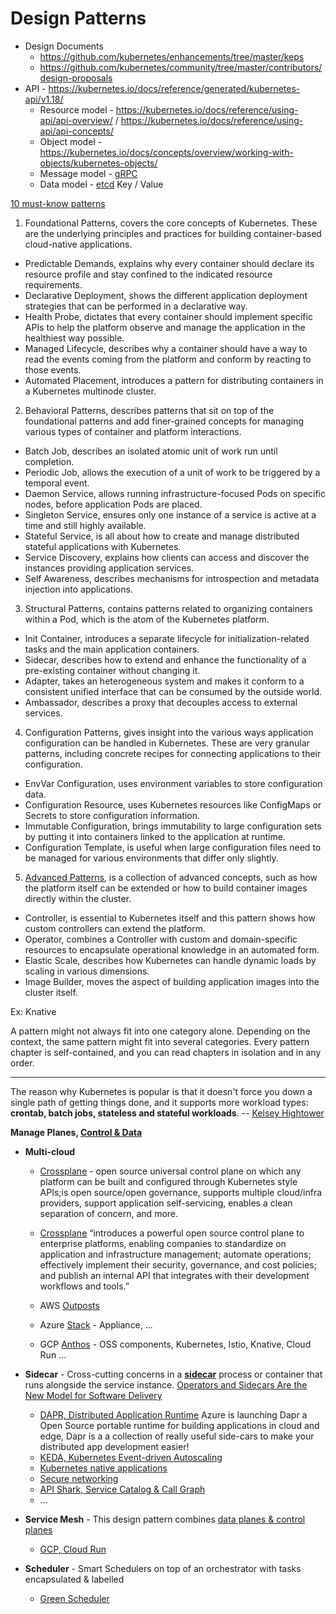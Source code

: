# Design Patterns

* Design Documents
  * https://github.com/kubernetes/enhancements/tree/master/keps
  * https://github.com/kubernetes/community/tree/master/contributors/design-proposals
* API - https://kubernetes.io/docs/reference/generated/kubernetes-api/v1.18/
  * Resource model - https://kubernetes.io/docs/reference/using-api/api-overview/ / https://kubernetes.io/docs/reference/using-api/api-concepts/
  * Object model - https://kubernetes.io/docs/concepts/overview/working-with-objects/kubernetes-objects/
  * Message model - [gRPC](https://grpc.io/docs/what-is-grpc/core-concepts/)
  * Data model - [etcd](https://etcd.io/) Key / Value

[10 must-know patterns](https://developers.redhat.com/blog/2020/05/11/top-10-must-know-kubernetes-design-patterns/2901820597/) 

1. Foundational Patterns, covers the core concepts of Kubernetes. These are the underlying principles and practices for building container-based cloud-native applications.
* Predictable Demands, explains why every container should declare its resource profile and stay confined to the indicated resource requirements.
* Declarative Deployment, shows the different application deployment strategies that can be performed in a declarative way.
* Health Probe, dictates that every container should implement specific APIs to help the platform observe and manage the application in the healthiest way possible.
* Managed Lifecycle, describes why a container should have a way to read the events coming from the platform and conform by reacting to those events.
* Automated Placement, introduces a pattern for distributing containers in a Kubernetes multinode cluster.
2. Behavioral Patterns, describes patterns that sit on top of the foundational patterns and add finer-grained concepts for managing various types of container and platform interactions.
* Batch Job, describes an isolated atomic unit of work run until completion.
* Periodic Job, allows the execution of a unit of work to be triggered by a temporal event.
* Daemon Service, allows running infrastructure-focused Pods on specific nodes, before application Pods are placed.
* Singleton Service, ensures only one instance of a service is active at a time and still highly available.
* Stateful Service, is all about how to create and manage distributed stateful applications with Kubernetes.
* Service Discovery, explains how clients can access and discover the instances providing application services.
* Self Awareness, describes mechanisms for introspection and metadata injection into applications.
3. Structural Patterns, contains patterns related to organizing containers within a Pod, which is the atom of the Kubernetes platform.
* Init Container, introduces a separate lifecycle for initialization-related tasks and the main application containers.
* Sidecar, describes how to extend and enhance the functionality of a pre-existing container without changing it.
* Adapter, takes an heterogeneous system and makes it conform to a consistent unified interface that can be consumed by the outside world.
* Ambassador, describes a proxy that decouples access to external services.
4. Configuration Patterns, gives insight into the various ways application configuration can be handled in Kubernetes. These are very granular patterns, including concrete recipes for connecting applications to their configuration.
* EnvVar Configuration, uses environment variables to store configuration data.
* Configuration Resource, uses Kubernetes resources like ConfigMaps or Secrets to store configuration information.
* Immutable Configuration, brings immutability to large configuration sets by putting it into containers linked to the application at runtime.
* Configuration Template, is useful when large configuration files need to be managed for various environments that differ only slightly.
5. [Advanced Patterns](https://kubernetes.io/docs/concepts/extend-kubernetes/extend-cluster/), is a collection of advanced concepts, such as how the platform itself can be extended or how to build container images directly within the cluster.

* Controller, is essential to Kubernetes itself and this pattern shows how custom controllers can extend the platform.
* Operator, combines a Controller with custom and domain-specific resources to encapsulate operational knowledge in an automated form.
* Elastic Scale, describes how Kubernetes can handle dynamic loads by scaling in various dimensions.
* Image Builder, moves the aspect of building application images into the cluster itself.

Ex: Knative

A pattern might not always fit into one category alone. Depending on the context, the same pattern might fit into several categories. Every pattern chapter is self-contained, and you can read chapters in isolation and in any order.

---

The reason why Kubernetes is popular is that it doesn't force you down a single path of getting things done, and it supports more workload types: **crontab, batch jobs, stateless and stateful workloads**. -- [Kelsey Hightower](https://www.infoq.com/podcasts/kubernetes-event-driven-architecture/)

**Manage Planes, [Control & Data](http://brooker.co.za/blog/2019/03/17/control.html)**

* **Multi-cloud**
  * [Crossplane](https://crossplane.io) - open source universal control plane on which any platform can be built and configured through Kubernetes style APIs;is open source/open governance, supports multiple cloud/infra providers, support application self-servicing, enables a clean separation of concern, and more.
  
  * [Crossplane](https://github.com/crossplane/crossplane) “introduces a powerful open source control plane to enterprise platforms, enabling companies to standardize on application and infrastructure management; automate operations; effectively implement their security, governance, and cost policies; and publish an internal API that integrates with their development workflows and tools.”

  * AWS [Outposts](https://aws.amazon.com/outposts/)
  * Azure [Stack](https://azure.microsoft.com/en-us/overview/azure-stack/) - Appliance, ...
  * GCP [Anthos](https://inthecloud.withgoogle.com/content-anthos/dl-cd.html) - OSS components, Kubernetes, Istio, Knative, Cloud Run ...

* **Sidecar** - Cross-cutting concerns in a [**sidecar**](https://microservices.io/patterns/deployment/sidecar.html) process or container that runs alongside the service instance. [Operators and Sidecars Are the New Model for Software Delivery](https://thenewstack.io/operators-and-sidecars-are-the-new-model-for-software-delivery/)
  
  * [DAPR, Distributed Application Runtime](https://dapr.io/)
Azure is launching Dapr a Open Source portable runtime for building applications in cloud and edge, Dapr is a a collection of really useful side-cars to make your distributed app development easier!
  * [KEDA, Kubernetes Event-driven Autoscaling](https://keda.sh)
  * [Kubernetes native applications](https://operatorhub.io)
  * [Secure networking](https://www.projectcalico.org)
  * [API Shark, Service Catalog & Call Graph](https://www.cloudvector.com/api-shark/)
  * ...
  
* **Service Mesh** - This design pattern combines [data planes & control planes](https://blog.envoyproxy.io/service-mesh-data-plane-vs-control-plane-2774e720f7fc)
  * [GCP, Cloud Run](https://cloud.google.com/run/)
  
* **Scheduler** - Smart Schedulers on top of an orchestrator with tasks encapsulated & labelled
  * [Green Scheduler](https://blog.google/inside-google/infrastructure/data-centers-work-harder-sun-shines-wind-blows/)
